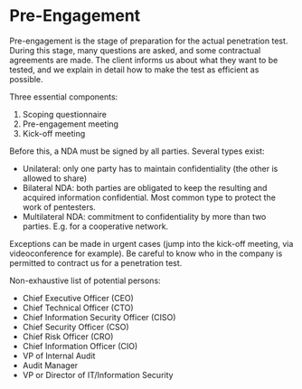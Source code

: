 # Pre-Engagement
Pre-engagement is the stage of preparation for the actual penetration test. During this stage, many questions are asked, and some contractual agreements are made. The client informs us about what they want to be tested, and we explain in detail how to make the test as efficient as possible.

Three essential components:
1. Scoping questionnaire
2. Pre-engagement meeting
3. Kick-off meeting

Before this, a NDA must be signed by all parties. Several types exist:
- Unilateral: only one party has to maintain confidentiality (the other is allowed to share)
- Bilateral NDA: both parties are obligated to keep the resulting and acquired information confidential. Most common type to protect the work of pentesters.
- Multilateral NDA: commitment to confidentiality by more than two parties. E.g. for a cooperative network.

Exceptions can be made in urgent cases (jump into the kick-off meeting, via videoconference for example).
Be careful to know who in the company is permitted to contract us for a penetration test.

Non-exhaustive list of potential persons:
- Chief Executive Officer (CEO)
- Chief Technical Officer (CTO)
- Chief Information Security Officer (CISO)
- Chief Security Officer (CSO)
- Chief Risk Officer (CRO)
- Chief Information Officer (CIO)
- VP of Internal Audit
- Audit Manager
- VP or Director of IT/Information Security